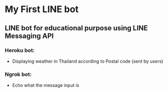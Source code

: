 # My First LINE bot
## LINE bot for educational purpose using LINE Messaging API
### Heroku bot:
  - Displaying weather in Thailand according to Postal code (sent by users)
### Ngrok bot:
  - Echo what the message input is
